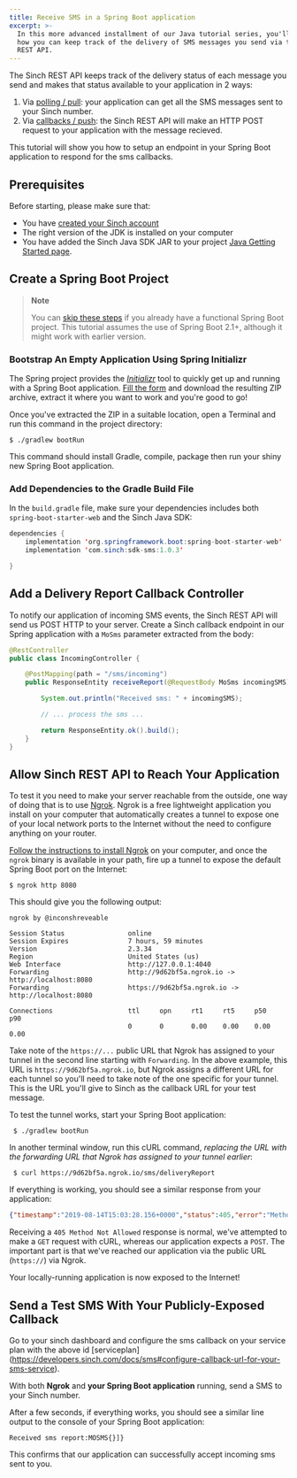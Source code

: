 ```yaml
---
title: Receive SMS in a Spring Boot application
excerpt: >-
  In this more advanced installment of our Java tutorial series, you'll learn
  how you can keep track of the delivery of SMS messages you send via the Sinch
  REST API.
---
```

The Sinch REST API keeps track of the delivery status of each message you send and makes that status available to your application in 2 ways:

 1) Via [polling / pull](doc:sms-guide##inbounds-endpoint): your application can get all the SMS messages sent to your Sinch number.
 2) Via [callbacks / push](doc:sms-guide#Inbound-message-callback): the Sinch REST API will make an HTTP POST request to your application with the message recieved.
 
This tutorial will show you how to setup an endpoint in your Spring Boot application to respond for the sms callbacks.

## Prerequisites

Before starting, please make sure that:

 - You have [created your Sinch account](doc:tutorials-java#create-your-free-sinch-account)
 - The right version of the JDK is installed on your computer
 - You have added the Sinch Java SDK JAR to your project [Java Getting Started page](doc:sms-java-library).


## Create a Spring Boot Project

> **Note**
> 
> You can [skip these steps](#add-a-delivery-report-callback-controller) if you already have a functional Spring Boot project. This tutorial assumes the use of Spring Boot 2.1+, although it might work with earlier version.

### Bootstrap An Empty Application Using Spring Initializr

The Spring project provides the [_Initializr_](https://start.spring.io/) tool to quickly get up and running with a Spring Boot application. [Fill the form](https://start.spring.io/) and download the resulting ZIP archive, extract it where you want to work and you're good to go!

Once you've extracted the ZIP in a suitable location, open a Terminal and run this command in the project directory:

    $ ./gradlew bootRun
    
This command should install Gradle, compile, package then run your shiny new Spring Boot application.

### Add Dependencies to the Gradle Build File

In the `build.gradle` file, make sure your dependencies includes both `spring-boot-starter-web` and the Sinch Java SDK:

```java
dependencies {
    implementation 'org.springframework.boot:spring-boot-starter-web'
    implementation 'com.sinch:sdk-sms:1.0.3'

}
```

## Add a Delivery Report Callback Controller

To notify our application of incoming SMS events, the Sinch REST API will send us POST HTTP to your server. Create a Sinch callback endpoint in our Spring application with a `MoSms` parameter extracted from the body: 

```java
@RestController
public class IncomingController {

    @PostMapping(path = "/sms/incoming")
    public ResponseEntity receiveReport(@RequestBody MoSms incomingSMS) {

        System.out.println("Received sms: " + incomingSMS);

        // ... process the sms ...

        return ResponseEntity.ok().build();
    }
}
```

## Allow Sinch REST API to Reach Your Application

To test it you need to make your server reachable from the outside, one way of doing that is to use [Ngrok](https://ngrok.com/). Ngrok is a free lightweight application you install on your computer that automatically creates a tunnel to expose one of your local network ports to the Internet without the need to configure anything on your router. 

[Follow the instructions to install Ngrok](https://ngrok.com/download) on your computer, and once the `ngrok` binary is available in your path, fire up a tunnel to expose the default Spring Boot port on the Internet:

    $ ngrok http 8080
    
This should give you the following output:
    
```
ngrok by @inconshreveable                                                                                      
                                                                                                                                       
Session Status                online                                                                                               
Session Expires               7 hours, 59 minutes                                                                                  
Version                       2.3.34                                                                                               
Region                        United States (us)                                                                                   
Web Interface                 http://127.0.0.1:4040                                                                                
Forwarding                    http://9d62bf5a.ngrok.io -> http://localhost:8080                                                    
Forwarding                    https://9d62bf5a.ngrok.io -> http://localhost:8080                                                   
                                                                                                                                   
Connections                   ttl     opn     rt1     rt5     p50     p90                                                          
                              0       0       0.00    0.00    0.00    0.00
```       

Take note of the `https://...` public URL that Ngrok has assigned to your tunnel in the second line starting with `Forwarding`. In the above example, this URL is `https://9d62bf5a.ngrok.io`, but Ngrok assigns a different URL for each tunnel so you'll need to take note of the one specific for your tunnel. This is the URL you'll give to Sinch as the callback URL for your test message.

To test the tunnel works, start your Spring Boot application:

     $ ./gradlew bootRun
     
In another terminal window, run this cURL command, _replacing the URL with the forwarding URL that Ngrok has assigned to your tunnel earlier_:

     $ curl https://9d62bf5a.ngrok.io/sms/deliveryReport

If everything is working, you should see a similar response from your application:

```json
{"timestamp":"2019-08-14T15:03:28.156+0000","status":405,"error":"Method Not Allowed","message":"Request method 'GET' not supported","path":"/sms/deliveryReport"}
```

Receiving a `405 Method Not Allowed` response is normal, we've attempted to make a `GET` request with cURL, whereas our application expects a `POST`. The important part is that we've reached our application via the public URL (`https://`) via Ngrok. 

Your locally-running application is now exposed to the Internet! 

## Send a Test SMS With Your Publicly-Exposed Callback

Go to your sinch dashboard and configure the sms callback on your service plan with the above id [serviceplan] 
(https://developers.sinch.com/docs/sms#configure-callback-url-for-your-sms-service).  


With both **Ngrok** and **your Spring Boot application** running, send a SMS to your Sinch number. 

After a few seconds, if everything works, you should see a similar line output to the console of your Spring Boot application:

```shell
Received sms report:MOSMS{}]}
```

This confirms that our application can successfully accept incoming sms sent to you. 

